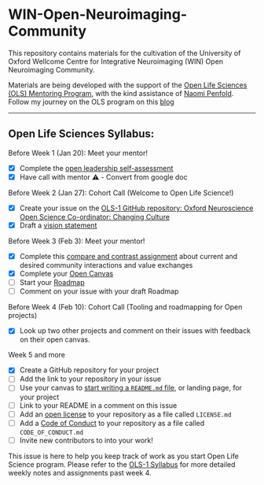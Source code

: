 # WIN-Open-Neuroimaging-Community

This repository contains materials for the cultivation of the University of Oxford Wellcome Centre for Integrative Neuroimaging (WIN) Open Neuroimaging Community.

Materials are being developed with the support of the [Open Life Sciences (OLS) Mentoring Program](https://openlifesci.org), with the kind assistance of [Naomi Penfold](https://github.com/npscience). Follow my journey on the OLS program on this [blog](./blog/blog)

***



## Open Life Sciences Syllabus:

Before Week 1 (Jan 20): Meet your mentor!
- [x] Complete the [open leadership self-assessment](https://github.com/cassgvp/WIN-Open-Neuroimaging-Community/blob/master/%5BOLS%5D%20Week%201%20-%20%20Self-Assessment.pdf)
- [x] Have call with mentor ⚠️ - Convert from google doc

Before Week 2 (Jan 27): Cohort Call (Welcome to Open Life Science!)
- [x] Create your issue on the [OLS-1 GitHub repository: Oxford Neuroscience Open Science Co-ordinator: Changing Culture ](https://github.com/open-life-science/ols-1/issues/15)
- [x] Draft a [vision statement](https://github.com/cassgvp/WIN-Open-Neuroimaging-Community/blob/master/vision-statement.md)

Before Week 3 (Feb 3): Meet your mentor!
- [x] Complete this [compare and contrast assignment](https://github.com/cassgvp/WIN-Open-Neuroimaging-Community/blob/master/OLS-MiniAssignments/wk3-compare-and-contrast.md) about current and desired community interactions and value exchanges
- [x] Complete your [Open Canvas](https://github.com/cassgvp/WIN-Open-Neuroimaging-Community/blob/master/open-canvas.pdf)
- [ ] Start your [Roadmap](https://mozilla.github.io/open-leadership-training-series/articles/opening-your-project/start-your-project-roadmap/)
- [ ] Comment on your issue with your draft Roadmap

Before Week 4 (Feb 10): Cohort Call (Tooling and roadmapping for Open projects)
- [x] Look up two other projects and comment on their issues with feedback on their open canvas.

Week 5 and more
- [x] Create a GitHub repository for your project
- [ ] Add the link to your repository in your issue
- [ ] Use your canvas to [start writing a `README.md` file](https://mozilla.github.io/open-leadership-training-series/articles/opening-your-project/write-a-great-project-readme/), or landing page, for your project
- [ ] Link to your README in a comment on this issue
- [ ] Add an [open license](https://mozilla.github.io/open-leadership-training-series/articles/get-your-project-online/sharing-your-work-in-the-open/) to your repository as a file called `LICENSE.md`
- [ ] Add a [Code of Conduct](https://mozilla.github.io/open-leadership-training-series/articles/building-communities-of-contributors/write-a-code-of-conduct/) to your repository as a file called `CODE_OF_CONDUCT.md`
- [ ] Invite new contributors to into your work!

This issue is here to help you keep track of work as you start Open Life Science program. Please refer to the [OLS-1 Syllabus](https://openlifesci.org/ols-1) for more detailed weekly notes and assignments past week 4.
